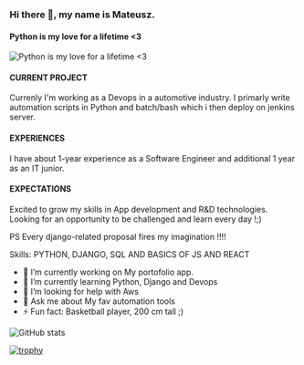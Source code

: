 ### Hi there 👋,  my name is Mateusz.
#### Python is my love for a lifetime <3
![Python is my love for a lifetime <3](https://i.ibb.co/GQFKs58/Blue-Modern-Corporate-Computer-and-Technology-Linkedin-Banner-5.png)

#### CURRENT PROJECT
Currenly I'm working as a Devops in a automotive industry. I primarly write automation scripts in Python and batch/bash which i then deploy on jenkins server.

#### EXPERIENCES
I have about 1-year experience as a Software Engineer and additional 1 year as an IT junior.


#### EXPECTATIONS
Excited to grow my skills in App development and R&D technologies.
Looking for an opportunity to be challenged and learn every day !;)

PS Every django-related proposal fires my imagination !!!!

Skills: PYTHON, DJANGO, SQL AND BASICS OF JS AND REACT

- 🔭 I’m currently working on My portofolio app. 
- 🌱 I’m currently learning Python, Django and Devops 
- 🤔 I’m looking for help with Aws 
- 💬 Ask me about My fav automation tools 
- ⚡ Fun fact: Basketball player, 200 cm tall ;)  


![GitHub stats](https://github-readme-stats.vercel.app/api?username=mateuszone&show_icons=true)  

[![trophy](https://github-profile-trophy.vercel.app/?username=mateuszone)](https://github.com/ryo-ma/github-profile-trophy)



